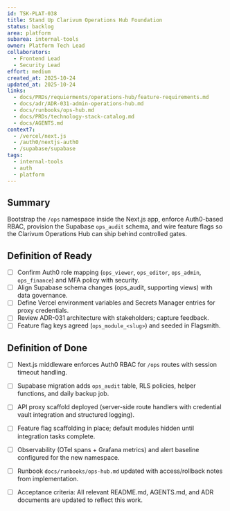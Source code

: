 ```yaml
---
id: TSK-PLAT-038
title: Stand Up Clarivum Operations Hub Foundation
status: backlog
area: platform
subarea: internal-tools
owner: Platform Tech Lead
collaborators:
  - Frontend Lead
  - Security Lead
effort: medium
created_at: 2025-10-24
updated_at: 2025-10-24
links:
  - docs/PRDs/requierments/operations-hub/feature-requirements.md
  - docs/adr/ADR-031-admin-operations-hub.md
  - docs/runbooks/ops-hub.md
  - docs/PRDs/technology-stack-catalog.md
  - docs/AGENTS.md
context7:
  - /vercel/next.js
  - /auth0/nextjs-auth0
  - /supabase/supabase
tags:
  - internal-tools
  - auth
  - platform
---
```


## Summary
Bootstrap the `/ops` namespace inside the Next.js app, enforce Auth0-based RBAC, provision the Supabase `ops_audit` schema, and wire feature flags so the Clarivum Operations Hub can ship behind controlled gates.

## Definition of Ready
- [ ] Confirm Auth0 role mapping (`ops_viewer`, `ops_editor`, `ops_admin`, `ops_finance`) and MFA policy with security.
- [ ] Align Supabase schema changes (ops_audit, supporting views) with data governance.
- [ ] Define Vercel environment variables and Secrets Manager entries for proxy credentials.
- [ ] Review ADR-031 architecture with stakeholders; capture feedback.
- [ ] Feature flag keys agreed (`ops_module_<slug>`) and seeded in Flagsmith.

## Definition of Done
- [ ] Next.js middleware enforces Auth0 RBAC for `/ops` routes with session timeout handling.
- [ ] Supabase migration adds `ops_audit` table, RLS policies, helper functions, and daily backup job.
- [ ] API proxy scaffold deployed (server-side route handlers with credential vault integration and structured logging).
- [ ] Feature flag scaffolding in place; default modules hidden until integration tasks complete.
- [ ] Observability (OTel spans + Grafana metrics) and alert baseline configured for the new namespace.
- [ ] Runbook `docs/runbooks/ops-hub.md` updated with access/rollback notes from implementation.
- [ ] Acceptance criteria: All relevant README.md, AGENTS.md, and ADR documents are updated to reflect this work.

